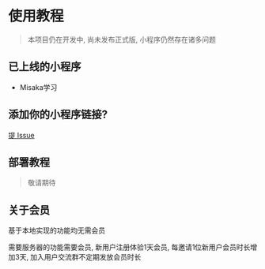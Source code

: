 # 使用教程

> 本项目仍在开发中, 尚未发布正式版, 小程序仍然存在诸多问题

## 已上线的小程序

+ Misaka学习

## 添加你的小程序链接?

[提 Issue](https://github.com/YangRucheng/Chaoxing-WechatMiniProgram/issues/new)

## 部署教程

> 敬请期待

## 关于会员

基于本地实现的功能均无需会员

需要服务器的功能需要会员, 新用户注册体验1天会员, 每邀请1位新用户会员时长增加3天, 加入用户交流群不定期发放会员时长
